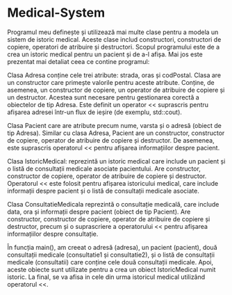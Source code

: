 # Medical-System
Programul meu  definește și utilizează mai multe clase pentru a modela un sistem de istoric medical. Aceste clase includ constructori, constructori de copiere, operatori de atribuire și destructori. Scopul programului este de a crea un istoric medical pentru un pacient și de a-l afișa. Mai jos este prezentat mai detaliat ceea ce contine programul:

Clasa Adresa  conține cele trei atribute: strada, oras și codPostal.
Clasa are un constructor care primește valorile pentru aceste atribute.
Conține, de asemenea, un constructor de copiere, un operator de atribuire de copiere și un destructor. Acestea sunt necesare pentru gestionarea corectă a obiectelor de tip Adresa.
Este definit un operator << suprascris pentru afișarea adresei într-un flux de ieșire (de exemplu, std::cout).

Clasa Pacient care are atribute precum nume, varsta și o adresă (obiect de tip Adresa).
Similar cu clasa Adresa, Pacient are un constructor, constructor de copiere, operator de atribuire de copiere și destructor.
De asemenea, este suprascris operatorul << pentru afișarea informațiilor despre pacient.

Clasa IstoricMedical: reprezintă un istoric medical care include un pacient și o listă de consultații medicale asociate pacientului.
Are constructor, constructor de copiere, operator de atribuire de copiere și destructor.
Operatorul << este folosit pentru afișarea istoricului medical, care include informații despre pacient și o listă de consultații medicale asociate.

Clasa ConsultatieMedicala reprezintă o consultație medicală, care include data, ora și informații despre pacient (obiect de tip Pacient).
Are constructor, constructor de copiere, operator de atribuire de copiere și destructor, precum și o suprascriere a operatorului << pentru afișarea informațiilor despre consultație.

În funcția main(), am creeat o adresă (adresa), un pacient (pacient), două consultații medicale (consultatie1 și consultatie2), și o listă de consultații medicale (consultatii) care conține cele două consultații medicale.
Apoi, aceste obiecte sunt utilizate pentru a crea un obiect IstoricMedical numit istoric.
La final, se va afisa in cele din urma istoricul medical utilizând operatorul <<.

